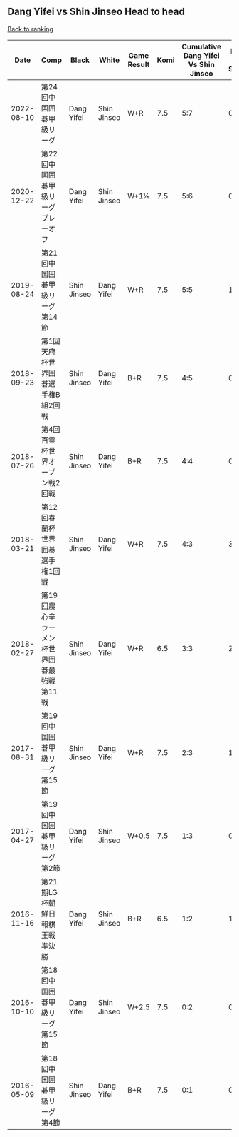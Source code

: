 ## Dang Yifei vs Shin Jinseo Head to head

[Back to ranking](../../index.md)




| **Date** | **Comp** | **Black** | **White** | **Game Result** | **Komi** | **Cumulative Dang Yifei Vs Shin Jinseo** | **Dang Yifei Streak** | **Shin Jinseo Streak** | 
| --- | --- | --- | --- | --- | --- | --- | --- | --- |
| 2022-08-10 | 第24回中国囲碁甲級リーグ | Dang Yifei | Shin Jinseo | W+R | 7.5 | 5:7 | 0 | 2 | 
| 2020-12-22 | 第22回中国囲碁甲級リーグプレーオフ | Dang Yifei | Shin Jinseo | W+1¼ | 7.5 | 5:6 | 0 | 1 | 
| 2019-08-24 | 第21回中国囲碁甲級リーグ第14節 | Shin Jinseo | Dang Yifei | W+R | 7.5 | 5:5 | 1 | 0 | 
| 2018-09-23 | 第1回天府杯世界囲碁選手権B組2回戦 | Shin Jinseo | Dang Yifei | B+R | 7.5 | 4:5 | 0 | 2 | 
| 2018-07-26 | 第4回百霊杯世界オープン戦2回戦 | Shin Jinseo | Dang Yifei | B+R | 7.5 | 4:4 | 0 | 1 | 
| 2018-03-21 | 第12回春蘭杯世界囲碁選手権1回戦 | Shin Jinseo | Dang Yifei | W+R | 7.5 | 4:3 | 3 | 0 | 
| 2018-02-27 | 第19回農心辛ラーメン杯世界囲碁最強戦第11戦 | Shin Jinseo | Dang Yifei | W+R | 6.5 | 3:3 | 2 | 0 | 
| 2017-08-31 | 第19回中国囲碁甲級リーグ第15節 | Shin Jinseo | Dang Yifei | W+R | 7.5 | 2:3 | 1 | 0 | 
| 2017-04-27 | 第19回中国囲碁甲級リーグ第2節 | Dang Yifei | Shin Jinseo | W+0.5 | 7.5 | 1:3 | 0 | 1 | 
| 2016-11-16 | 第21期LG杯朝鮮日報棋王戦準決勝 | Dang Yifei | Shin Jinseo | B+R | 6.5 | 1:2 | 1 | 0 | 
| 2016-10-10 | 第18回中国囲碁甲級リーグ第15節 | Dang Yifei | Shin Jinseo | W+2.5 | 7.5 | 0:2 | 0 | 2 | 
| 2016-05-09 | 第18回中国囲碁甲級リーグ第4節 | Shin Jinseo | Dang Yifei | B+R | 7.5 | 0:1 | 0 | 1 |




